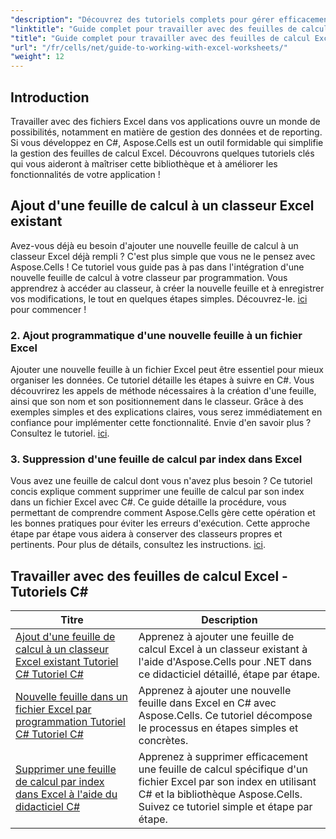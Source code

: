 ```yaml
---
"description": "Découvrez des tutoriels complets pour gérer efficacement les feuilles de calcul Excel avec Aspose.Cells pour .NET, adaptés aux développeurs C#."
"linktitle": "Guide complet pour travailler avec des feuilles de calcul Excel Tutoriels C#"
"title": "Guide complet pour travailler avec des feuilles de calcul Excel Tutoriels C#"
"url": "/fr/cells/net/guide-to-working-with-excel-worksheets/"
"weight": 12
---
```


## Introduction

Travailler avec des fichiers Excel dans vos applications ouvre un monde de possibilités, notamment en matière de gestion des données et de reporting. Si vous développez en C#, Aspose.Cells est un outil formidable qui simplifie la gestion des feuilles de calcul Excel. Découvrons quelques tutoriels clés qui vous aideront à maîtriser cette bibliothèque et à améliorer les fonctionnalités de votre application !

## Ajout d'une feuille de calcul à un classeur Excel existant  
Avez-vous déjà eu besoin d'ajouter une nouvelle feuille de calcul à un classeur Excel déjà rempli ? C'est plus simple que vous ne le pensez avec Aspose.Cells ! Ce tutoriel vous guide pas à pas dans l'intégration d'une nouvelle feuille de calcul à votre classeur par programmation. Vous apprendrez à accéder au classeur, à créer la nouvelle feuille et à enregistrer vos modifications, le tout en quelques étapes simples. Découvrez-le. [ici](./adding-worksheet-to-existing-excel-workbook-csharp-tutorial/) pour commencer !

### 2. Ajout programmatique d'une nouvelle feuille à un fichier Excel  
Ajouter une nouvelle feuille à un fichier Excel peut être essentiel pour mieux organiser les données. Ce tutoriel détaille les étapes à suivre en C#. Vous découvrirez les appels de méthode nécessaires à la création d'une feuille, ainsi que son nom et son positionnement dans le classeur. Grâce à des exemples simples et des explications claires, vous serez immédiatement en confiance pour implémenter cette fonctionnalité. Envie d'en savoir plus ? Consultez le tutoriel. [ici](./add-new-sheet-to-excel-file-csharp-tutorial/).

### 3. Suppression d'une feuille de calcul par index dans Excel  
Vous avez une feuille de calcul dont vous n'avez plus besoin ? Ce tutoriel concis explique comment supprimer une feuille de calcul par son index dans un fichier Excel avec C#. Ce guide détaille la procédure, vous permettant de comprendre comment Aspose.Cells gère cette opération et les bonnes pratiques pour éviter les erreurs d'exécution. Cette approche étape par étape vous aidera à conserver des classeurs propres et pertinents. Pour plus de détails, consultez les instructions. [ici](./delete-worksheet-by-index-excel-csharp-tutorial/).

## Travailler avec des feuilles de calcul Excel - Tutoriels C#
| Titre | Description |
| --- | --- | 
| [Ajout d'une feuille de calcul à un classeur Excel existant Tutoriel C# Tutoriel C#](./adding-worksheet-to-existing-excel-workbook-csharp-tutorial/) | Apprenez à ajouter une feuille de calcul Excel à un classeur existant à l'aide d'Aspose.Cells pour .NET dans ce didacticiel détaillé, étape par étape. |  
| [Nouvelle feuille dans un fichier Excel par programmation Tutoriel C# Tutoriel C#](./add-new-sheet-to-excel-file-csharp-tutorial/) | Apprenez à ajouter une nouvelle feuille dans Excel en C# avec Aspose.Cells. Ce tutoriel décompose le processus en étapes simples et concrètes. |  
| [Supprimer une feuille de calcul par index dans Excel à l'aide du didacticiel C#](./delete-worksheet-by-index-excel-csharp-tutorial/) | Apprenez à supprimer efficacement une feuille de calcul spécifique d'un fichier Excel par son index en utilisant C# et la bibliothèque Aspose.Cells. Suivez ce tutoriel simple et étape par étape. |